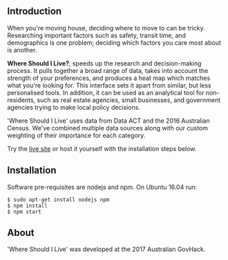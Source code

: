 ## Introduction

When you're moving house, deciding where to move to can be tricky. Researching important factors such as safety, transit time, and demographics is one problem; deciding which factors you care most about is another. 

**Where Should I Live?**, speeds up the research and decision-making process. It pulls together a broad range of data, takes into account the strength of your preferences, and produces a heat map which matches what you're looking for. This interface sets it apart from similar, but less personalised tools. In addition, it can be used as an analytical tool for non-residents, such as real estate agencies, small businesses, and government agencies trying to make local policy decisions. 

'Where Should I Live' uses data from Data ACT and the 2016 Australian Census. We've combined multiple data sources along with our custom weighting of their importance for each category.

Try the [live site](http://whereshouldilive.space) or host it yourself with the installation steps below.

## Installation

Software pre-requisites are nodejs and npm. On Ubuntu 16.04 run:

```
$ sudo apt-get install nodejs npm
$ npm install
$ npm start
```

## About

'Where Should I Live' was developed at the 2017 Australian GovHack.
